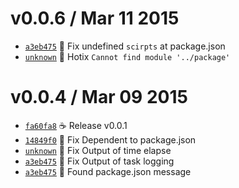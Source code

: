 v0.0.6 / Mar 11 2015
=========================
 * [`a3eb475`][5] :bug: Fix undefined `scirpts` at package.json
 * [`unknown`][0] :bug: Hotix `Cannot find module '../package'`

[5]: https://github.com/59naga/abigail/commit/ca5ce59fe2a6d4de32a1cabe8ad9cb80684ea608

v0.0.4 / Mar 09 2015
=========================
 * [`fa60fa8`][1] :coffee: Release v0.0.1
 * [`14849f0`][2] :bug: Fix Dependent to package.json
 * [`unknown`][3] :bug: Fix Output of time elapse
 * [`a3eb475`][4] :bug: Fix Output of task logging
 * [`a3eb475`][4] :memo: Found package.json message

[1]: https://github.com/59naga/abigail/commit/fa60fa82d6883597cc9cb3cdf6fabf8cec4c92b5
[2]: https://github.com/59naga/abigail/commit/14849f049a29a5062970c71ecfb3373409df7196
[3]: https://github.com/59naga/abigail/commit/115d4b57aae23088842a43a1d985d1196137c740
[4]: https://github.com/59naga/abigail/commit/a3eb475c9f8cc1364c2a3d98488f22d9088c29f5

[0]: https://github.com/59naga/abigail/commits/master